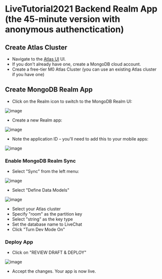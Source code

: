 # LiveTutorial2021 Backend Realm App (the 45-minute version with anonymous authenctication)

## Create Atlas Cluster

- Navigate to the [Atlas UI](https://cloud.mongodb.com) UI.
- If you don't already have one, create a MongoDB cloud account.
- Create a free-tier M0 Atlas Cluster (you can use an existing Atlas cluster if you have one)

## Create MongoDB Realm App

- Click on the Realm icon to switch to the MongoDB Realm UI:

![image](https://user-images.githubusercontent.com/14197449/126492789-83b915bc-ff6e-4c90-85b5-4489fb857c97.png)

- Create a new Realm app:

![image](https://user-images.githubusercontent.com/14197449/126493174-f7c6fbdf-722e-4f7e-93ee-6d288e02e8b2.png)

- Note the application ID – you'll need to add this to your mobile apps:

![image](https://user-images.githubusercontent.com/14197449/126493275-e342bd04-1e59-4ad2-acb8-93ae3e5aca68.png)


### Enable MongoDB Realm Sync

- Select "Sync" from the left menu:

![image](https://user-images.githubusercontent.com/14197449/126494255-89721f1e-7d34-4fd0-9f44-dda71e6af98b.png)

- Select "Define Data Models"

![image](https://user-images.githubusercontent.com/14197449/126494303-61c97d56-06cf-4079-8217-eb42bb4b7b4e.png)

- Select your Atlas cluster
- Specify "room" as the partition key
- Select "string" as the key type
- Set the database name to LiveChat
- Click "Turn Dev Mode On"

### Deploy App

- Click on "REVIEW DRAFT & DEPLOY"

![image](https://user-images.githubusercontent.com/14197449/126494130-03e4600c-0ee9-45b4-af6b-4ff7d93d945d.png)

- Accept the changes. Your app is now live.

